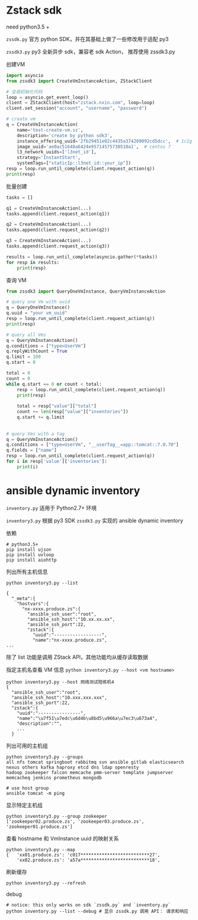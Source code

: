 # Zstack sdk
need python3.5 +

`zssdk.py` 官方 python SDK，并在其基础上做了一些修改用于适配 py3

`zssdk3.py` py3 全新异步 sdk，兼容老 sdk Action， 推荐使用 zssdk3.py


创建VM
```python
import asyncio
from zssdk3 import CreateVmInstanceAction, ZStackClient

# 全局初始化代码
loop = asyncio.get_event_loop()
client = ZStackClient(host="zstack.nxin.com", loop=loop)
client.set_session("account", "username", "password")

# create vm
q = CreateVmInstanceAction(
    name='test-create-vm.sz',
    description='create by python sdk3',
    instance_offering_uuid='2fb29451e02c4435a374289092cd5dcc',  # 1c1g
    image_uuid='ae0ac51648a6424e95714575730510a1',  # centos 7
    l3_network_uuids=['l3net_id'],
    strategy='InstantStart',
    systemTags=["staticIp::l3net_id::your_ip"])
resp = loop.run_until_complete(client.request_action(q))
print(resp)
```

批量创建
```python
tasks = []

q1 = CreateVmInstanceAction(...)
tasks.append(client.request_action(q1))

q2 = CreateVmInstanceAction(...)
tasks.append(client.request_action(q2))

q3 = CreateVmInstanceAction(...)
tasks.append(client.request_action(q3))

results = loop.run_until_complete(asyncio.gather(*tasks))
for resp in results:
    print(resp)
```

查询 VM
```python
from zssdk3 import QueryOneVmInstance, QueryVmInstanceAction

# query one Vm with uuid
q = QueryOneVmInstance()
q.uuid = "your vm_uuid"
resp = loop.run_until_complete(client.request_action(q))
print(resp)

# query all Vms
q = QueryVmInstanceAction()
q.conditions = ["type=UserVm"]
q.replyWithCount = True
q.limit = 100
q.start = 0

total = 0
count = 0
while q.start == 0 or count < total:
    resp = loop.run_until_complete(client.request_action(q))
    print(resp)
    
    total = resp["value"]["total"]
    count += len(resp["value"]["inventories"])
    q.start += q.limit
    
    
# query Vms with a tag
q = QueryVmInstanceAction()
q.conditions = ["type=UserVm", "__userTag__=app::tomcat::7.0.70"]
q.fields = ["name"]
resp = loop.run_until_complete(client.request_action(q))
for i in resp['value']['inventories']:
    print(i)
```

# ansible dynamic inventory 

`inventory.py` 适用于 Python2.7+ 环境

`inventory3.py` 根据 py3 SDK `zssdk3.py` 实现的 ansible dynamic inventory

依赖
```
# python3.5+
pip install ujson
pip install uvloop
pip install aiohttp
```

列出所有主机信息
```
python inventory3.py --list

{
  "_meta":{
    "hostvars":{
      "nx-xxxx.produce.zs":{
        "ansible_ssh_user":"root",
        "ansible_ssh_host":"10.xx.xx.xx",
        "ansible_ssh_port":22,
        "zstack":{
          "uuid":"------------------",
          "name":"nx-xxxx.produce.zs",
...
```

除了 list 功能是调用 ZStack API，其他功能均从缓存读取数据


指定主机名查看 VM 信息 `python inventory3.py --host <vm hostname>`
```
python inventory3.py --host 网络测试陪练机4
{
  "ansible_ssh_user":"root",
  "ansible_ssh_host":"10.xxx.xxx.xxx",
  "ansible_ssh_port":22,
  "zstack":{
    "uuid":"----------------",
    "name":"\u7f51\u7edc\u6d4b\u8bd5\u966a\u7ec3\u673a4",
    "description":"",
    ...
  }
```

列出可用的主机组
```
python inventory3.py --groups
all nfs tomcat springboot rabbitmq svn ansible gitlab elasticsearch nexus others kafka haproxy etcd dns ldap openresty
hadoop zookeeper falcon memcache pmm-server template jumpserver memcacheq jenkins prometheus mongodb

# use host group
ansible tomcat -m ping
```

显示特定主机组
```
python inventory3.py --group zookeeper
['zookeeper02.produce.zs', 'zookeeper03.produce.zs', 'zookeeper01.produce.zs']
```

查看 hostname 和 VmInstance uuid 的映射关系
```
python inventory3.py --map
{   'xx01.produce.zs': 'c017**************************27',
    'xx02.produce.zs': 'a57a**************************18',
```

刷新缓存
```
python inventory3.py --refresh
```

debug
```
# notice: this only works on sdk `zssdk.py` and `inventory.py`
python inventory.py --list --debug # 显示 zssdk.py 调用 API： 请求和响应
```